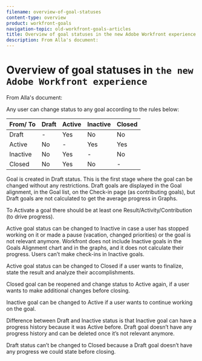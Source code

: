 ```yaml
---
filename: overview-of-goal-statuses
content-type: overview
product: workfront-goals
navigation-topic: old-workfront-goals-articles
title: Overview of goal statuses in the new Adobe Workfront experience
description: From Alla's document:
---
```


# Overview of goal statuses in `the new Adobe Workfront experience`

From&nbsp;Alla's document:

Any user can change status to any goal according to the rules below:

| From/&nbsp;To |Draft |Active |Inactive |Closed |
|---|---|---|---|---|
| Draft |-  |Yes |No |No |
| Active |No |-  |Yes |Yes |
| Inactive |No |Yes |-  |No |
| Closed |No |Yes |No |- |

Goal is created in Draft status. This is the first stage where the goal can be changed without any restrictions. Draft goals are displayed in the Goal alignment, in the Goal list, on the Check-in page (as contributing goals), but Draft goals are not calculated to get the average progress in Graphs.

To Activate a goal there should be at least one Result/Activity/Contribution (to drive progress).

Active goal status can be changed to Inactive in case a user has stopped working on it or made a pause (vacation, changed priorities) or the goal is not relevant anymore. Workfront does not include Inactive goals in the Goals Alignment chart and in the graphs, and it does not calculate their progress. Users can’t make check-ins in Inactive goals.

Active goal status can be changed to Closed if a user wants to finalize, state the result and analyze their accomplishments.

Closed goal can be reopened and change status to Active again, if a user wants to make additional changes before closing.

Inactive goal can be changed to Active if a user wants to continue working on the goal.

Difference between Draft and Inactive status is that Inactive goal can have a progress history because it was Active before. Draft goal doesn’t have any progress history and can be deleted once it’s not relevant anymore.

Draft status can’t be changed to Closed because a Draft goal doesn’t have any progress we could state before closing.
